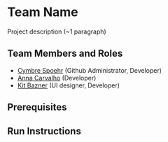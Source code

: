 # Team Name

Project description (~1 paragraph)

## Team Members and Roles


* [Cymbre Spoehr](https://github.com/cymbre1/CIS350-HW2-Spoehr) (Github Administrator, Developer)
* [Anna Carvalho](https://github.com/ThePolarEspresso/CIS350-HM2-Carvalho) (Developer)
* [Kit Bazner](https://github.com/krbazner/CIS350-HW2-Bazner) (UI designer, Developer)

## Prerequisites

## Run Instructions
